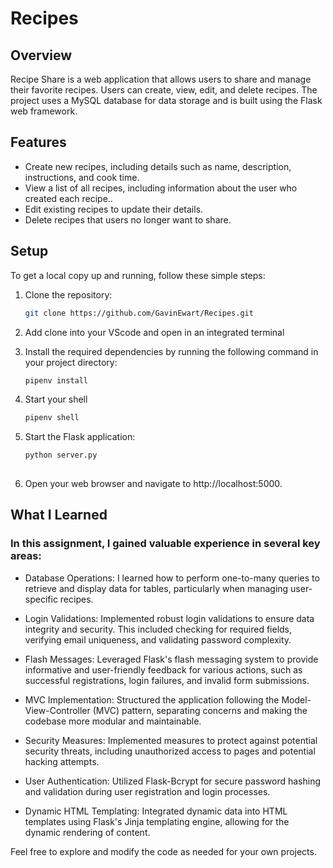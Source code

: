# Recipes

## Overview

Recipe Share is a web application that allows users to share and manage their favorite recipes. Users can create, view, edit, and delete recipes. The project uses a MySQL database for data storage and is built using the Flask web framework.

## Features

- Create new recipes, including details such as name, description, instructions, and cook time.
- View a list of all recipes, including information about the user who created each recipe..
- Edit existing recipes to update their details.
- Delete recipes that users no longer want to share.

## Setup

To get a local copy up and running, follow these simple steps:

1. Clone the repository:
   ```sh
   git clone https://github.com/GavinEwart/Recipes.git

2. Add clone into your VScode and open in an integrated terminal

3. Install the required dependencies by running the following command in your project directory:
   ```sh
   pipenv install

4. Start your shell
   ```sh
   pipenv shell

5. Start the Flask application:
   ```sh
   python server.py
  
6. Open your web browser and navigate to http://localhost:5000.

## What I Learned

### In this assignment, I gained valuable experience in several key areas:

- Database Operations: I learned how to perform one-to-many queries to retrieve and display data for tables, particularly when managing user-specific recipes.

- Login Validations: Implemented robust login validations to ensure data integrity and security. This included checking for required fields, verifying email uniqueness, and validating password complexity.

- Flash Messages: Leveraged Flask's flash messaging system to provide informative and user-friendly feedback for various actions, such as successful registrations, login failures, and invalid form submissions.

- MVC Implementation: Structured the application following the Model-View-Controller (MVC) pattern, separating concerns and making the codebase more modular and maintainable.

- Security Measures: Implemented measures to protect against potential security threats, including unauthorized access to pages and potential hacking attempts.

- User Authentication: Utilized Flask-Bcrypt for secure password hashing and validation during user registration and login processes.

- Dynamic HTML Templating: Integrated dynamic data into HTML templates using Flask's Jinja templating engine, allowing for the dynamic rendering of content.
  

Feel free to explore and modify the code as needed for your own projects.
